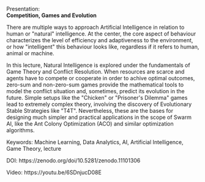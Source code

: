 Presentation:<br/>
<b>Competition, Games and Evolution</b>

<p>There are multiple ways to approach Artificial Intelligence in relation to human or "natural" intelligence. At the center, the core aspect of behaviour characterizes the level of efficiency and adaptiveness to the environment, or how "intelligent" this behaviour looks like, regardless if it refers to human, animal or machine.</p>
<p>
In this lecture, Natural Intelligence is explored under the fundamentals of Game Theory and Conflict Resolution. When resources are scarce and agents have to compete or cooperate in order to achive optimal outcomes, zero-sum and non-zero-sum games provide the mathematical tools to model the conflict situation and, sometimes, predict its evolution in the future. Simple setups like the "Chicken" or "Prisoner's Dilemma" games lead to extremely complex theory, involving the discovery of Evolutionary Stable Strategies like "T4T". Nevertheless, these are the bases for designing much simpler and practical applications in the scope of Swarm AI, like the Ant Colony Optimization (ACO) and similar optimization algorithms.</p>
<p>Keywords: Machine Learning, Data Analytics, AI, Artificial Intelligence, Game Theory, lecture</p>
<p>DOI: https://zenodo.org/doi/10.5281/zenodo.11101306</p>
<p>Video: https://youtu.be/6SDnjucD08E</p>
